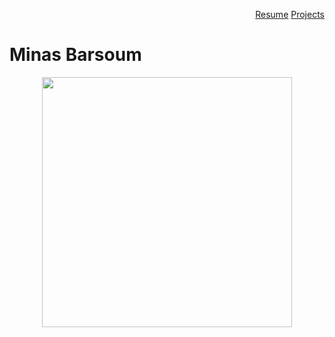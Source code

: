 <p align="right">
<a href="Minas.Barsoum.Resume.pdf" title="Resume">Resume</a>  
<a href="project.md" title="Project">Projects</a>
</p>  





#                                                    Minas Barsoum
<p align="center">
<img src="https://user-images.githubusercontent.com/60366288/76112912-c3106f00-5fa8-11ea-9b1f-be5811854359.JPG" width="400">
</p>



